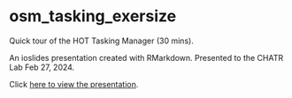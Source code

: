# osm_tasking_exersize
Quick tour of the HOT Tasking Manager (30 mins).

An ioslides presentation created with RMarkdown. Presented to the CHATR Lab Feb 27, 2024.

Click [here to view the presentation](openstreetmap.org).
